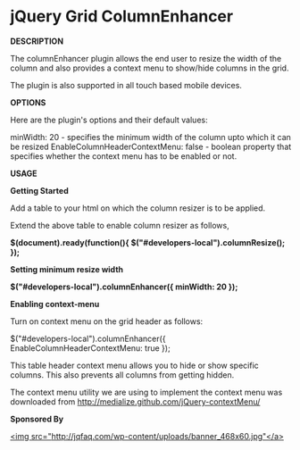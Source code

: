 jQuery Grid ColumnEnhancer
========================

<strong>DESCRIPTION</strong>

The columnEnhancer plugin allows the end user to resize the width of the column and also provides a context menu to show/hide columns in the grid.

The plugin is also supported in all touch based mobile devices.

<strong>OPTIONS</strong>

Here are the plugin's options and their default values:

minWidth: 20 - specifies the minimum width of the column upto which it can be resized
EnableColumnHeaderContextMenu: false - boolean property that specifies whether the context menu has to be enabled or not.

<strong>USAGE</strong>

<strong>Getting Started</strong>

Add a table to your html on which the column resizer is to be applied.

Extend the above table to enable column resizer as follows,

<b>$(document).ready(function(){ $("#developers-local").columnResize(); });</b>


<strong>Setting minimum resize width</strong>


<b>$("#developers-local").columnEnhancer({ minWidth: 20 });</b>


<strong>Enabling context-menu</strong>

Turn on context menu on the grid header as follows:

$("#developers-local").columnEnhancer({ EnableColumnHeaderContextMenu: true });

This table header context menu allows you to hide or show specific columns. This also prevents all columns from getting hidden.

The context menu utility we are using to implement the context menu was downloaded from http://medialize.github.com/jQuery-contextMenu/


<strong>Sponsored By</strong><div><a href="http://radiantq.com/"><img src="http://jqfaq.com/wp-content/uploads/banner_468x60.jpg"</a></div>


